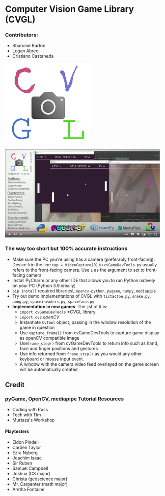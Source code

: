 # Computer Vision Game Library (CVGL)

### Contributors:
* Sharome Burton
* Logan Abreo
* Cristiano Castaneda

![image](/img/logo.png)


[![CVGL advert](/img/yt.jpg)](https://www.youtube.com/watch?v=8n-QzCVP2iQ)


### The way too short but 100% accurate instructions

* Make sure the PC you're using has a camera (preferably front-facing). Device `0` in the line `cap = VideoCapture(0)` in `cvGameDevTools.py` usually refers to the front-facing camera. Use `1` as the argument to set to front-facing camera
* Install PyCharm or any other IDE that allows you to run Python natively on your PC (Python 3.9 ideally)
* `pip install` required librariesL `opencv-python`, `pygame`, `numpy`, `mediapipe`
* Try out demo implementations of CVGL with `tictactoe.py`, `snake.py`, `pong.py`, `spaceinvaders.py`, `spaceface.py`
* **Implementation in new games**: The jist of it is:
  - `import cvGameDevTools` *CVGL library
  - `import cv2` *openCV*
  - Instantiate `CvTool` object, passing in the window resolution of the game in question
  - Use `capture_frame()` from cvGameDevTools to capture game display as openCV compatible image
  - Use`frame_step()` from cvGameDevTools to return info such as hand, face and finger positions and gestures
  - Use info returned from `frame_step()` as you would any other keyboard or mouse input event.
  - A window with the camera video feed overlayed on the game screen will be automatically created

## Credit

### pyGame, OpenCV, mediapipe Tutorial Resources
- Coding with Russ
- Tech with Tim
- Murtaza's Workshop

#### Playtesters
- Eldon Pindell
- Carden Taylor
- Ezra Nyberg
- Joachim Isaac
- Sir Ruben
- Samuel Campbell
- Joshua (CS major)
- Christa (geoscience major)
- Mr. Carpenter (math major)
- Aretha Fontaine
